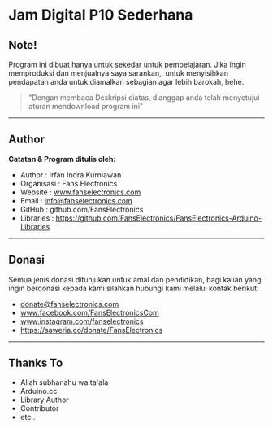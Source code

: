 # Jam Digital P10 Sederhana

## Note!
Program ini dibuat hanya untuk sekedar untuk pembelajaran. Jika ingin memproduksi dan menjualnya saya sarankan,, untuk menyisihkan pendapatan anda untuk diamalkan sebagian agar lebih barokah, hehe.

>"Dengan membaca Deskripsi diatas, dianggap anda telah menyetujui aturan mendownload program ini"

---
## Author
**Catatan & Program ditulis oleh:**
- Author      : Irfan Indra Kurniawan
- Organisasi  : Fans Electronics
- Website     : www.fanselectronics.com
- Email       : info@fanselectronics.com
- GitHub      : github.com/FansElectronics
- Libraries   : https://github.com/FansElectronics/FansElectronics-Arduino-Libraries

---
## Donasi
Semua jenis donasi ditunjukan untuk amal dan pendidikan, bagi kalian yang ingin berdonasi kepada kami silahkan hubungi kami melalui kontak berikut:
- donate@fanselectronics.com
- www.facebook.com/FansElectronicsCom
- www.instagram.com/fanselectronics
- https://saweria.co/donate/FansElectronics

---
## Thanks To
- Allah subhanahu wa ta'ala
- Arduino.cc
- Library Author
- Contributor
- etc..


